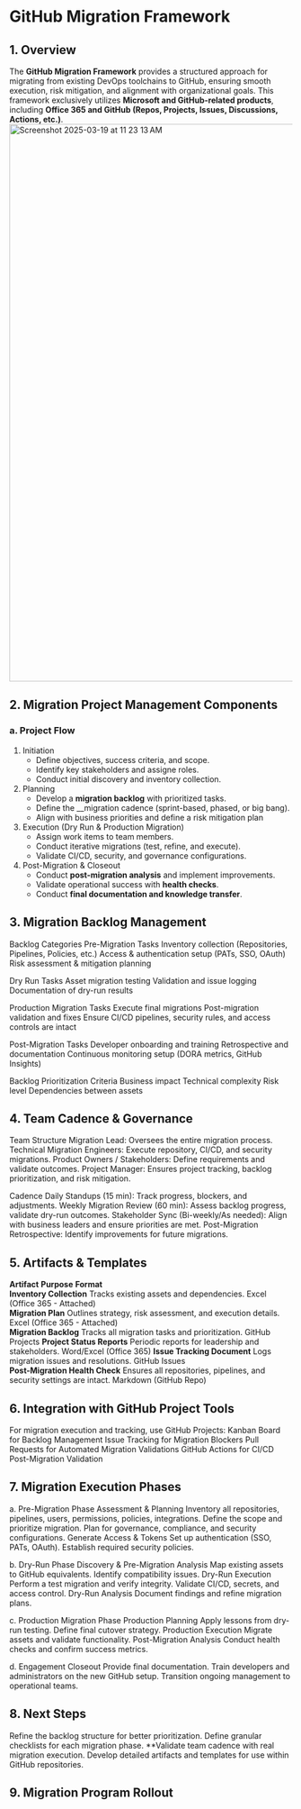  # GitHub Migration Framework
## 1. __Overview__

   The __GitHub Migration Framework__ provides a structured approach for migrating from existing DevOps toolchains to GitHub, ensuring smooth execution, risk mitigation, and alignment with organizational goals. This framework exclusively utilizes __Microsoft and GitHub-related products__, including __Office 365 and GitHub (Repos, Projects, Issues, Discussions, Actions, etc.)__.
<img width="990" alt="Screenshot 2025-03-19 at 11 23 13 AM" src="https://github.com/user-attachments/assets/d54309be-cbbb-47b4-b398-ffd42d8f1fe4" />
   
## 2. __Migration Project Management Components__   

### a. Project Flow
1. Initiation
     * Define objectives, success criteria, and scope.
     * Identify key stakeholders and assigne roles.
     * Conduct initial discovery and inventory collection.
1. Planning
     * Develop a __migration backlog__ with prioritized tasks.
     * Define the __migration cadence (sprint-based, phased, or big bang).
     * Align with business priorities and define a risk mitigation plan
1. Execution (Dry Run & Production Migration)
     * Assign work items to team members.
     * Conduct iterative migrations (test, refine, and execute).
     * Validate CI/CD, security, and governance configurations.
1. Post-Migration & Closeout
     * Conduct __post-migration analysis__ and implement improvements.
     * Validate operational success with __health checks__.
     * Conduct __final documentation and knowledge transfer__.

## 3. __Migration Backlog Management__ 
Backlog Categories
Pre-Migration Tasks
Inventory collection (Repositories, Pipelines, Policies, etc.)
Access & authentication setup (PATs, SSO, OAuth)
Risk assessment & mitigation planning

Dry Run Tasks
Asset migration testing
Validation and issue logging
Documentation of dry-run results

Production Migration Tasks
Execute final migrations
Post-migration validation and fixes
Ensure CI/CD pipelines, security rules, and access controls are intact

Post-Migration Tasks
Developer onboarding and training
Retrospective and documentation
Continuous monitoring setup (DORA metrics, GitHub Insights)

Backlog Prioritization Criteria
Business impact
Technical complexity
Risk level
Dependencies between assets

## 4. Team Cadence & Governance

Team Structure
Migration Lead: Oversees the entire migration process.
Technical Migration Engineers: Execute repository, CI/CD, and security migrations.
Product Owners / Stakeholders: Define requirements and validate outcomes.
Project Manager: Ensures project tracking, backlog prioritization, and risk mitigation.

Cadence
Daily Standups (15 min): Track progress, blockers, and adjustments.
Weekly Migration Review (60 min): Assess backlog progress, validate dry-run outcomes.
Stakeholder Sync (Bi-weekly/As needed): Align with business leaders and ensure priorities are met.
Post-Migration Retrospective: Identify improvements for future migrations.

## 5. Artifacts & Templates


**Artifact**	**Purpose**	**Format**	
**Inventory Collection**	Tracks existing assets and dependencies.	Excel (Office 365 - Attached)	
**Migration Plan**	Outlines strategy, risk assessment, and execution details.	Excel (Office 365 - Attached)	
**Migration Backlog**	Tracks all migration tasks and prioritization.	GitHub Projects	
**Project Status Reports**	Periodic reports for leadership and stakeholders.	Word/Excel (Office 365)	
**Issue Tracking Document**	Logs migration issues and resolutions.	GitHub Issues	
**Post-Migration Health Check**	Ensures all repositories, pipelines, and security settings are intact.	Markdown (GitHub Repo)	


## 6. Integration with GitHub Project Tools
For migration execution and tracking, use GitHub Projects:
Kanban Board for Backlog Management
Issue Tracking for Migration Blockers
Pull Requests for Automated Migration Validations
GitHub Actions for CI/CD Post-Migration Validation

## 7. Migration Execution Phases

a. Pre-Migration Phase
Assessment & Planning
Inventory all repositories, pipelines, users, permissions, policies, integrations.
Define the scope and prioritize migration.
Plan for governance, compliance, and security configurations.
Generate Access & Tokens
Set up authentication (SSO, PATs, OAuth).
Establish required security policies.

b. Dry-Run Phase
Discovery & Pre-Migration Analysis
Map existing assets to GitHub equivalents.
Identify compatibility issues.
Dry-Run Execution
Perform a test migration and verify integrity.
Validate CI/CD, secrets, and access control.
Dry-Run Analysis
Document findings and refine migration plans.

c. Production Migration Phase
Production Planning
Apply lessons from dry-run testing.
Define final cutover strategy.
Production Execution
Migrate assets and validate functionality.
Post-Migration Analysis
Conduct health checks and confirm success metrics.

d. Engagement Closeout
Provide final documentation.
Train developers and administrators on the new GitHub setup.
Transition ongoing management to operational teams.

## 8. Next Steps
Refine the backlog structure for better prioritization.
Define granular checklists for each migration phase.
**Validate team cadence with real migration execution.
Develop detailed artifacts and templates for use within GitHub repositories.

## 9. Migration Program Rollout

